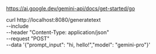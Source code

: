 https://ai.google.dev/gemini-api/docs/get-started/go

curl http://localhost:8080/generatetext \
    --include \
    --header "Content-Type: application/json" \
    --request "POST" \
    --data '{"prompt_input": "hi, hello!","model": "gemini-pro"}'